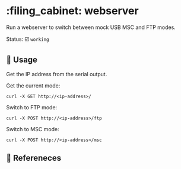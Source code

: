 # :filing_cabinet: webserver

Run a webserver to switch between mock USB MSC and FTP modes.

Status: :ballot_box_with_check: `working`

## :pencil: Usage

Get the IP address from the serial output.

Get the current mode:

```shell
curl -X GET http://<ip-address>/
```

Switch to FTP mode:

```shell
curl -X POST http://<ip-address>/ftp
```

Switch to MSC mode:

```shell
curl -X POST http://<ip-address>/msc
```

## :link: Refereneces
